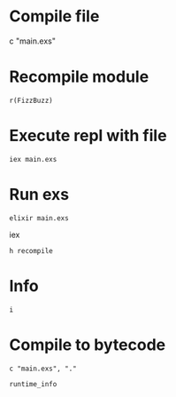 
# Compile file
c "main.exs"

# Recompile module
`r(FizzBuzz)`

# Execute repl with file
`iex main.exs`


# Run exs
`elixir main.exs`


iex

`h recompile`

# Info
`i`

# Compile to bytecode
`c "main.exs", "."`

`runtime_info`